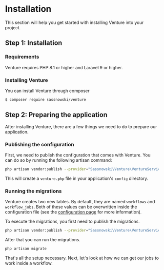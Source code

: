 # Installation

This section will help you get started with installing Venture into your
project.

## Step 1: Installation

### Requirements

Venture requires PHP 8.1 or higher and Laravel 9 or higher.

### Installing Venture

You can install Venture through composer

```bash
$ composer require sassnowski/venture
```

## Step 2: Preparing the application

After installing Venture, there are a few things we need to do to prepare our
application.

### Publishing the configuration

First, we need to publish the configuration that comes with Venture. You can do
so by running the following artisan command:

```bash
php artisan vendor:publish --provider="Sassnowski\Venture\VentureServiceProvider" --tag=config
```

This will create a `venture.php` file in your application's `config` directory.

### Running the migrations

Venture creates two new tables. By default, they are named `workflows` and
`workflow_jobs`. Both of these values can be overwritten inside the
configuration file (see the [configuration page](/configuration/table-names) for
more information).

To execute the migrations, you first need to publish the migrations.

```bash
php artisan vendor:publish --provider="Sassnowski\Venture\VentureServiceProvider" --tag="migrations"
```

After that you can run the migrations.

```bash
php artisan migrate
```

That's all the setup necessary. Next, let's look at how we can get our jobs to
work inside a workflow.
